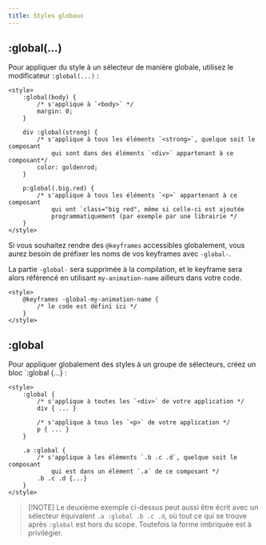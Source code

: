 ```yaml
---
title: Styles globaux
---
```


## :global(...)

Pour appliquer du style à un sélecteur de manière globale, utilisez le modificateur `:global(...)` :

```svelte
<style>
	:global(body) {
		/* s'applique à `<body>` */
		margin: 0;
	}

	div :global(strong) {
		/* s'applique à tous les éléments `<strong>`, quelque soit le composant
			qui sont dans des éléments `<div>` appartenant à ce composant*/
		color: goldenrod;
	}

	p:global(.big.red) {
		/* s'applique à tous les éléments `<p>` appartenant à ce composant
			qui ont `class="big red", même si celle-ci est ajoutée
			programmatiquement (par exemple par une librairie */
	}
</style>
```

Si vous souhaitez rendre des `@keyframes` accessibles globalement, vous aurez besoin de préfixer les
noms de vos keyframes avec `-global-`.

La partie `-global-` sera supprimée à la compilation, et le keyframe sera alors référencé en
utilisant `my-animation-name` ailleurs dans votre code.

```svelte
<style>
	@keyframes -global-my-animation-name {
		/* le code est défini ici */
	}
</style>
```

## :global

Pour appliquer globalement des styles à un groupe de sélecteurs, créez un bloc `:global {...} :

```svelte
<style>
	:global {
		/* s'applique à toutes les `<div>` de votre application */
		div { ... }

		/* s'applique à tous les `<p>` de votre application */
		p { ... }
	}

	.a :global {
		/* s'applique à les éléments `.b .c .d`, quelque soit le composant
			qui est dans un élément `.a` de ce composant */
		.b .c .d {...}
	}
</style>
```

> [!NOTE] Le deuxième exemple ci-dessus peut aussi être écrit avec un sélecteur équivalent
> `.a :global .b .c .d`, où tout ce qui se trouve après `:global` est hors du scope. Toutefois la
> forme imbriquée est à privilégier.
